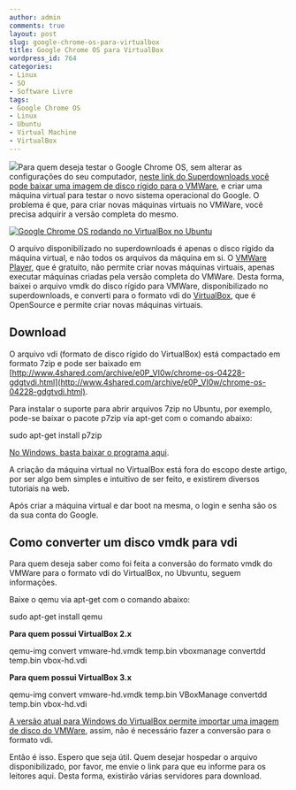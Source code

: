 ```yaml
---
author: admin
comments: true
layout: post
slug: google-chrome-os-para-virtualbox
title: Google Chrome OS para VirtualBox
wordpress_id: 764
categories:
- Linux
- SO
- Software Livre
tags:
- Google Chrome OS
- Linux
- Ubuntu
- Virtual Machine
- VirtualBox
---
```


[![](http://manoelcampos.com/wp-content/uploads/chrome-os.jpg)](http://tremarinti.blogspot.com/2010/11/chrome-os-nao-chegara-este-ano-e-culpa.html)Para quem deseja testar o Google Chrome OS, sem alterar as configurações do seu computador, [neste link do Superdownloads você pode baixar uma imagem de disco rígido para o VMWare](http://superdownloads.uol.com.br/download/174/google-chrome-%2873373%29/), e criar uma máquina virtual para testar o novo sistema operacional do Google. O problema é que, para criar novas máquinas virtuais no VMWare, você precisa adquirir a versão completa do mesmo.<!-- more -->

[![Google Chrome OS rodando no VirtualBox no Ubuntu](http://manoelcampos.com/wp-content/uploads/2010/01/google-chrome-os-no-virtualbox-1.png)](http://manoelcampos.com/wp-content/uploads/2010/01/google-chrome-os-no-virtualbox-1.png)

O arquivo disponibilizado no superdownloads é apenas o disco rígido da máquina virtual, e não todos os arquivos da máquina em si. O [VMWare Player](http://www.vmware.com/products/player/), que é gratuito, não permite criar novas máquinas virtuais, apenas executar máquinas criadas pela versão completa do VMWare. Desta forma, baixei o arquivo vmdk do disco rígido para VMWare, disponibilizado no superdownloads, e converti para o formato vdi do [VirtualBox](http://www.virtualbox.org), que é OpenSource e permite criar novas máquinas virtuais.


## Download


O arquivo vdi (formato de disco rígido do VirtualBox) está compactado em formato 7zip e pode ser baixado em [http://www.4shared.com/archive/e0P_VI0w/chrome-os-04228-gdgtvdi.html](http://www.4shared.com/archive/e0P_VI0w/chrome-os-04228-gdgtvdi.html).

Para instalar o suporte para abrir arquivos 7zip no Ubuntu, por exemplo, pode-se baixar o pacote p7zip via apt-get com o comando abaixo:

sudo apt-get install p7zip

[No Windows, basta baixar o programa aqui](http://www.7-zip.org/).

A criação da máquina virtual no VirtualBox está fora do escopo deste artigo, por ser algo bem simples e intuitivo de ser feito, e existirem diversos tutoriais na web.

Após criar a máquina virtual e dar boot na mesma, o login e senha são os da sua conta do Google.


## Como converter um disco vmdk para vdi


Para quem deseja saber como foi feita a conversão do formato vmdk do VMWare para o formato vdi do VirtualBox, no Ubvuntu, seguem informações.

Baixe o qemu via apt-get com o comando abaixo:

sudo apt-get install qemu

**Para quem possui VirtualBox 2.x**

qemu-img convert vmware-hd.vmdk temp.bin
vboxmanage convertdd temp.bin vbox-hd.vdi

**Para quem possui VirtualBox 3.x**

qemu-img convert vmware-hd.vmdk temp.bin
VBoxManage convertdd temp.bin vbox-hd.vdi

[A versão atual para Windows do VirtualBox permite importar uma imagem de disco do VMWare](http://itknowledgeexchange.techtarget.com/server-virtualization/importing-vmdk-disk-files-into-sun-xvm-virtualbox/), assim, não é necessário fazer a conversão para o formato vdi.

Então é isso. Espero que seja útil. Quem desejar hospedar o arquivo disponibilizado, por favor, me envie o link para que eu informe para os leitores aqui. Desta forma, existirão várias servidores para download.

